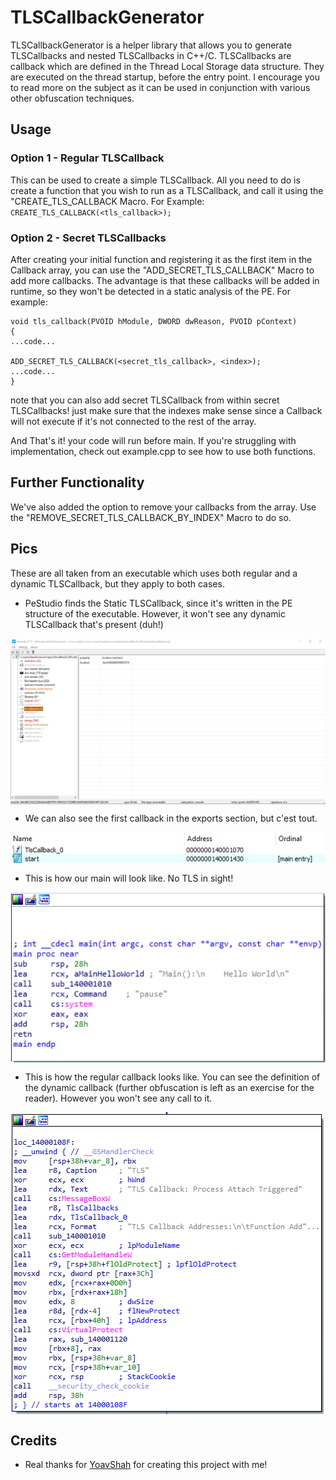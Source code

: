 # TLSCallbackGenerator
TLSCallbackGenerator is a helper library that allows you to generate TLSCallbacks and nested TLSCallbacks in C++/C.
TLSCallbacks are callback which are defined in the Thread Local Storage data structure. They are executed on the thread startup, before the entry point.
I encourage you to read more on the subject as it can be used in conjunction with various other obfuscation techniques. 

  ## Usage
  ### Option 1 - Regular TLSCallback
  This can be used to create a simple TLSCallback. All you need to do is create a function that you wish to run as a TLSCallback, and call it using the "CREATE_TLS_CALLBACK Macro. 
  For Example:
 `CREATE_TLS_CALLBACK(<tls_callback>);`
  ### Option 2 - Secret TLSCallbacks
  After creating your initial function and registering it as the first item in the Callback array, you can use the "ADD_SECRET_TLS_CALLBACK" Macro to add more callbacks. The advantage is that these callbacks will be added in runtime, so they won't be detected in a static analysis of the PE.
  For example:
   ```
   void tls_callback(PVOID hModule, DWORD dwReason, PVOID pContext)
  {
  ...code...
  
  ADD_SECRET_TLS_CALLBACK(<secret_tls_callback>, <index>);
  ...code...
  }
  ```
  note that you can also add secret TLSCallback from within secret TLSCallbacks! just make sure that the indexes make sense since a Callback will not execute if it's not connected to the rest of the array.
  
  And That's it! your code will run before main. If you're struggling with implementation, check out example.cpp to see how to use both functions.

## Further Functionality
We've also added the option to remove your callbacks from the array. Use the "REMOVE_SECRET_TLS_CALLBACK_BY_INDEX" Macro to do so.

  ## Pics
  These are all taken from an executable which uses both regular and a dynamic TLSCallback, but they apply to both cases.
  
  * PeStudio finds the Static TLSCallback, since it's written in the PE structure of the executable. However, it won't see any dynamic TLSCallback that's present (duh!)
<img align="center" src="https://raw.githubusercontent.com/barakinio/TLSCallbackGenerator/master/images/PeStudio.png" />

  * We can also see the first callback in the exports section, but c'est tout.
<img align="center" src="https://raw.githubusercontent.com/barakinio/TLSCallbackGenerator/master/images/exports.png" />

  * This is how our main will look like. No TLS in sight!
<img align="center" src="https://raw.githubusercontent.com/barakinio/TLSCallbackGenerator/master/images/main.png" />

  * This is how the regular callback looks like. You can see the definition of the dynamic callback (further obfuscation is left as an exercise for the reader). However you won't see any call to it.
<img align="center" src="https://raw.githubusercontent.com/barakinio/TLSCallbackGenerator/master/images/Initial%20callback.png" />



  ## Credits
  * Real thanks for [YoavShah](https://github.com/yoavshah) for creating this project with me!

